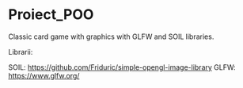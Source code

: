 # Proiect_POO
Classic card game with graphics with GLFW and SOIL libraries.

Librarii:

  SOIL: https://github.com/Friduric/simple-opengl-image-library
  GLFW: https://www.glfw.org/
